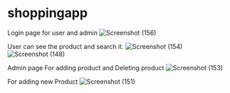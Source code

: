 # shoppingapp

Login page for user and admin
![Screenshot (156)](https://user-images.githubusercontent.com/70204811/184140236-0bde2a7a-7b4b-450f-ad04-6acaacd25274.png)

User can see the product and search it.
![Screenshot (154)](https://user-images.githubusercontent.com/70204811/184140256-e579523c-c2cd-410a-8328-00e7d1cabb15.png)
![Screenshot (148)](https://user-images.githubusercontent.com/70204811/184140274-56651b99-4e7d-4610-8ee0-13931a2f5668.png)

Admin page For adding product and Deleting product
![Screenshot (153)](https://user-images.githubusercontent.com/70204811/184140298-f44bb100-afc3-49e5-adda-faa317ad4c4b.png)

For adding new Product
![Screenshot (151)](https://user-images.githubusercontent.com/70204811/184140314-67051757-7499-4858-a8a3-dbf48be6ede7.png)
